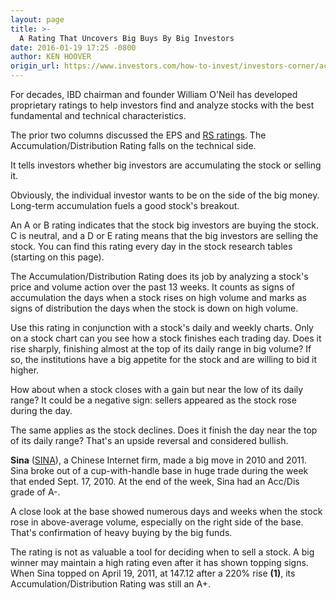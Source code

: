```yaml
---
layout: page
title: >-
  A Rating That Uncovers Big Buys By Big Investors
date: 2016-01-19 17:25 -0800
author: KEN HOOVER
origin_url: https://www.investors.com/how-to-invest/investors-corner/accumulation-distribution-rating-helps/
---
```


For decades, IBD chairman and founder William O'Neil has developed proprietary ratings to help investors find and analyze stocks with the best fundamental and technical characteristics.

The prior two columns discussed the EPS and [RS ratings](http://education.investors.com/investors-corner/790139-how-to-invest-in-stocks.htm). The Accumulation/Distribution Rating falls on the technical side.

It tells investors whether big investors are accumulating the stock or selling it.

Obviously, the individual investor wants to be on the side of the big money. Long-term accumulation fuels a good stock's breakout.

An A or B rating indicates that the stock big investors are buying the stock. C is neutral, and a D or E rating means that the big investors are selling the stock. You can find this rating every day in the stock research tables (starting on this page).

The Accumulation/Distribution Rating does its job by analyzing a stock's price and volume action over the past 13 weeks. It counts as signs of accumulation the days when a stock rises on high volume and marks as signs of distribution the days when the stock is down on high volume.

Use this rating in conjunction with a stock's daily and weekly charts. Only on a stock chart can you see how a stock finishes each trading day. Does it rise sharply, finishing almost at the top of its daily range in big volume? If so, the institutions have a big appetite for the stock and are willing to bid it higher.

How about when a stock closes with a gain but near the low of its daily range? It could be a negative sign: sellers appeared as the stock rose during the day.

The same applies as the stock declines. Does it finish the day near the top of its daily range? That's an upside reversal and considered bullish.

**Sina** ([SINA](https://research.investors.com/quote.aspx?symbol=SINA)), a Chinese Internet firm, made a big move in 2010 and 2011. Sina broke out of a cup-with-handle base in huge trade during the week that ended Sept. 17, 2010. At the end of the week, Sina had an Acc/Dis grade of A-.

A close look at the base showed numerous days and weeks when the stock rose in above-average volume, especially on the right side of the base. That's confirmation of heavy buying by the big funds.

The rating is not as valuable a tool for deciding when to sell a stock. A big winner may maintain a high rating even after it has shown topping signs. When Sina topped on April 19, 2011, at 147.12 after a 220% rise **(1)**, its Accumulation/Distribution Rating was still an A+.
